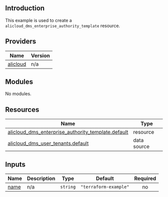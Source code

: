 ## Introduction

This example is used to create a `alicloud_dms_enterprise_authority_template` resource.

<!-- BEGIN_TF_DOCS -->
## Providers

| Name | Version |
|------|---------|
| <a name="provider_alicloud"></a> [alicloud](#provider\_alicloud) | n/a |

## Modules

No modules.

## Resources

| Name | Type |
|------|------|
| [alicloud_dms_enterprise_authority_template.default](https://registry.terraform.io/providers/aliyun/alicloud/latest/docs/resources/dms_enterprise_authority_template) | resource |
| [alicloud_dms_user_tenants.default](https://registry.terraform.io/providers/aliyun/alicloud/latest/docs/data-sources/dms_user_tenants) | data source |

## Inputs

| Name | Description | Type | Default | Required |
|------|-------------|------|---------|:--------:|
| <a name="input_name"></a> [name](#input\_name) | n/a | `string` | `"terraform-example"` | no |
<!-- END_TF_DOCS -->    